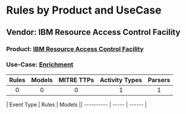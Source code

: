 Rules by Product and UseCase
============================
Vendor: IBM Resource Access Control Facility
--------------------------------------------
### Product: [IBM Resource Access Control Facility](../ds_ibm_resource_access_control_facility_ibm_resource_access_control_facility.md)
### Use-Case: [Enrichment](../../../../UseCases/uc_enrichment.md)

| Rules | Models | MITRE TTPs | Activity Types | Parsers |
|:-----:|:------:|:----------:|:--------------:|:-------:|
|   0   |   0    |     0      |       1        |    1    |

| Event Type | Rules | Models || ---------- | ----- | ------ |
